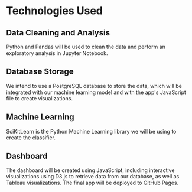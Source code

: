 # Technologies Used
## Data Cleaning and Analysis
Python and Pandas will be used to clean the data and perform an exploratory analysis in Jupyter Notebook.

## Database Storage
We intend to use a PostgreSQL database to store the data, which will be integrated with our machine learning model and with the app's JavaScript file to create visualizations.

## Machine Learning
SciKitLearn is the Python Machine Learning library we will be using to create the classifier.

## Dashboard
The dashboard will be created using JavaScript, including interactive visualizations using D3.js to retrieve data from our database, as well as Tableau visualizations. The final app will be deployed to GitHub Pages.